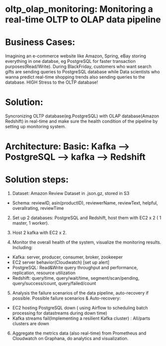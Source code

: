 # oltp_olap_monitoring: Monitoring a real-time OLTP to OLAP data pipeline

# Business Cases:
Imagining an e-commerce website like Amazon, Spring, eBay storing everything in one databse, eg PostgreSQL for faster transaction purposes(Read/Write). During BlackFriday, customers who want search gifts are sending queries to PostgreSQL database while Data scientists who wanna predict real-time shopping trends also sending queries to the database. HIGH Stress to the OLTP database!

# Solution:
Syncronizing OLTP database(eg.PostgreSQL) with OLAP database(Amazon Redshift) in real-time and make sure the health condition of the pipeline by setting up monitoring system.

# Architecture: Basic: Kafka --> PostgreSQL --> kafka --> Redshift

# Solution steps:

1. Dataset: Amazon Review Dataset in .json.gz, stored in S3
 - Schema: reviewID, asin(productID), reviewerName, reviewText, helpful, overallrating, reviewTime

2. Set up 2 databases: PostgreSQL and Redshift, host them with EC2 x 2 ( 1 master, 1 worker).

3. Host 2 kafka with EC2 x 2.

4. Monitor the overall health of the system, visualize the monitoring results. 
Including:
- Kafka: server, producer, consumer, broker, zookeeper
- EC2 server behavior(Cloudwatch) [set up alert]
- PostgreSQL: Read&Write query throughput and performance, replication, resource utilization
- Redshift: query/time, query/wait/time, segment/scan/pending, query/success/count, query/failed/count

5. Analysis the failure scenarios of the data pipeline, auto-recovery if possible.
Possible failure scenarios & Auto-recovery:
- EC2 hosting PostgreSQL down ( using Airflow to scheduling batch processing for datastreams during down time)
- Kafka streams fail(Implementing a resilient Kafka cluster) : All/parts clusters are down

6. Aggregate the metrics data (also real-time) from Prometheus and Cloudwatch on Graphana, do analytics and visualization.

